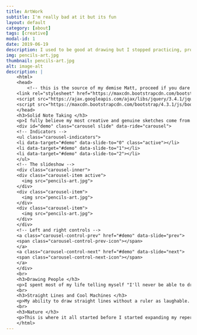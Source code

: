 ```yaml
---
title: ArtWork
subtitle: I'm really bad at it but its fun
layout: default
category: [about]
tags: [creative]
modal-id: 1
date: 2019-06-19
description: I used to be good at drawing but I stopped practicing, probably a foolish decision
img: pencils-art.jpg
thumbnail: pencils-art.jpg
alt: image-alt
description: |
    <html>
    <head>
        <!-- this is the source of my demise Matt, proceed if you dare -->
    <link rel="stylesheet" href="https://maxcdn.bootstrapcdn.com/bootstrap/4.3.1/css/bootstrap.min.css">
    <script src="https://ajax.googleapis.com/ajax/libs/jquery/3.4.1/jquery.min.js"></script>
    <script src="https://maxcdn.bootstrapcdn.com/bootstrap/4.3.1/js/bootstrap.min.js"></script>
    </head>
    <h3>Solid Note Taking </h3>
    <p>I fully believe my most creative and genuine sketches come from me being unnable to focus on lectures.  Here are some peices recovered from school notebooks.</p>
    <div id="demo" class="carousel slide" data-ride="carousel">
    <!-- Indicators -->
    <ul class="carousel-indicators">
    <li data-target="#demo" data-slide-to="0" class="active"></li>
    <li data-target="#demo" data-slide-to="1"></li>
    <li data-target="#demo" data-slide-to="2"></li>
    </ul>
    <!-- The slideshow -->
    <div class="carousel-inner">
    <div class="carousel-item active">
      <img src="pencils-art.jpg">
    </div>
    <div class="carousel-item">
      <img src="pencils-art.jpg">
    </div>
    <div class="carousel-item">
      <img src="pencils-art.jpg">
    </div>
    </div>
    <!-- Left and right controls -->
    <a class="carousel-control-prev" href="#demo" data-slide="prev">
    <span class="carousel-control-prev-icon"></span>
    </a>
    <a class="carousel-control-next" href="#demo" data-slide="next">
    <span class="carousel-control-next-icon"></span>
    </a>
    </div>
    <br>
    <h3>Drawing People </h3>
    <p>I spent most of my life telling myself "I'll never be able to draw people so why start now?"  But part way through 2017 I just said screw it and started messing around with drawing empty bodies in different positions.  They started out ugly but due to my meticulous nature I slowly began improving on proportions and realistic stances.  There's still a looooong waay to go but as time passes, my appretiation for drawing characters has grown, as they can show much more expression and life than anything else I've done before.  One day I'd love to be able to produce half decent 3D faces and hands that don't look like a sick cartoon. </p>
    <br>
    <h3>Straight Lines and Cool Machines </h3>
    <p>My ability to draw straight lines without a ruler as laughable.  Regardless, I've always had a love for how fictional machines and vehicles looked. Hey maybe one day I'll have the money to engineer ridiculous contraptions such as these.</p>
    <br>
    <h3>Nature </h3>
    <p>This is where it all started before I started expanding my repertoire, I've always enjoyed making simple sketches of landscapes when I was bored.</p>
    </html>
---
```


